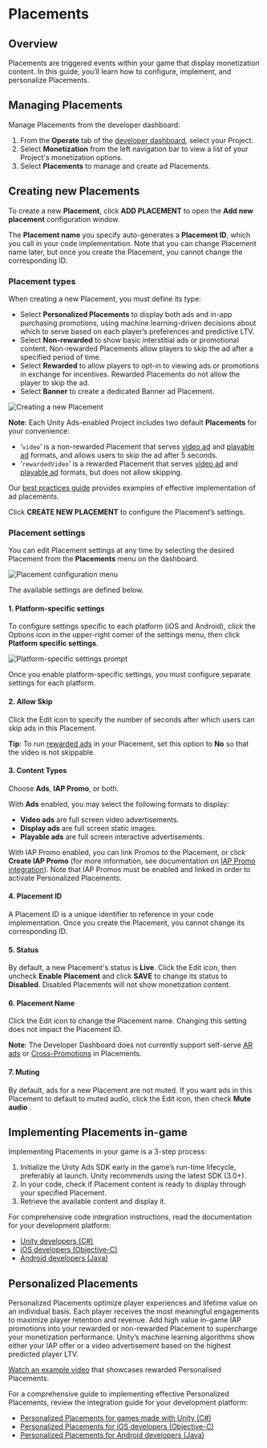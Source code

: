 # Placements
## Overview
Placements are triggered events within your game that display monetization content. In this guide, you’ll learn how to configure, implement, and personalize Placements. 

## Managing Placements
Manage Placements from the developer dashboard:

1. From the **Operate** tab of the [developer dashboard](https://operate.dashboard.unity3d.com/), select your Project.
2. Select **Monetization** from the left navigation bar to view a list of your Project's monetization options.
3. Select **Placements** to manage and create ad Placements.

## Creating new Placements
To create a new **Placement**, click **ADD PLACEMENT** to open the **Add new placement** configuration window.

The **Placement name** you specify auto-generates a __Placement ID__, which you call in your code implementation. Note that you can change Placement name later, but once you create the Placement, you cannot change the corresponding ID.

### Placement types
When creating a new Placement, you must define its type:

* Select **Personalized Placements** to display both ads and in-app purchasing promotions, using machine learning-driven decisions about which to serve based on each player’s preferences and predictive LTV. 
* Select **Non-rewarded** to show basic interstitial ads or promotional content. Non-rewarded Placements allow players to skip the ad after a specified period of time.
* Select **Rewarded** to allow players to opt-in to viewing ads or promotions in exchange for incentives. Rewarded Placements do not allow the player to skip the ad.
* Select **Banner** to create a dedicated Banner ad Placement. 

![Creating a new Placement](images/AddNewPlacement.png)

**Note**: Each Unity Ads-enabled Project includes two default __Placements__ for your convenience:

* ‘`video`’ is a non-rewarded Placement that serves [video ad](MonetizationContentTypes.md#video-ads) and [playable ad](MonetizationContentTypes.md#playable-ads) formats, and allows users to skip the ad after 5 seconds.
* ‘`rewardedVideo`’ is a rewarded Placement that serves [video ad](MonetizationContentTypes.md#video-ads) and [playable ad](MonetizationContentTypes.md#playable-ads) formats, but does not allow skipping.

Our [best practices guide](MonetizationResourcesBestPracticesAds.md) provides examples of effective implementation of ad placements. 

Click **CREATE NEW PLACEMENT** to configure the Placement’s settings.

### Placement settings
You can edit Placement settings at any time by selecting the desired Placement from the **Placements** menu on the dashboard.

![Placement configuration menu](images/PlacementSettings.png)

The available settings are defined below.

#### 1. Platform-specific settings
To configure settings specific to each platform (iOS and Android), click the Options icon in the upper-right corner of the settings menu, then click **Platform specific settings**.

![Platform-specific settings prompt](images/PlatformSettings.png)

Once you enable platform-specific settings, you must configure separate settings for each platform.

#### 2. Allow Skip
Click the Edit icon to specify the number of seconds after which users can skip ads in this Placement. 

**Tip**: To run [rewarded ads](MonetizationResourcesBestPracticesAds.md#rewarded-ads) in your Placement, set this option to **No** so that the video is not skippable.

#### 3. Content Types
Choose **Ads**, **IAP Promo**, or both. 

With **Ads** enabled, you may select the following formats to display:

* __Video ads__ are full screen video advertisements.
* __Display ads__ are full screen static images.
* __Playable ads__ are full screen interactive advertisements.

With IAP Promo enabled, you can link Promos to the Placement, or click **Create IAP Promo** (for more information, see documentation on [IAP Promo integration](https://docs.unity3d.com/Manual/IAPPromo.html)). Note that IAP Promos must be enabled and linked in order to activate Personalized Placements.

#### 4. Placement ID
A Placement ID is a unique identifier to reference in your code implementation. Once you create the Placement, you cannot change its corresponding ID.

#### 5. Status
By default, a new Placement's status is **Live**. Click the Edit icon, then uncheck **Enable Placement** and click **SAVE** to change its status to **Disabled**. Disabled Placements will not show monetization content.

#### 6. Placement Name
Click the Edit icon to change the Placement name. Changing this setting does not impact the Placement ID.

**Note**: The Developer Dashboard does not currently support self-serve [AR ads](MonetizationContentTypes.md#ar-ads) or [Cross-Promotions](MonetizationCrossPromotions.md) in Placements.

#### 7. Muting
By default, ads for a new Placement are not muted. If you want ads in this Placement to default to muted audio, click the Edit icon, then check **Mute audio** .

## Implementing Placements in-game
Implementing Placements in your game is a 3-step process:

1. Initialize the Unity Ads SDK early in the game’s run-time lifecycle, preferably at launch. Unity recommends using the latest SDK (3.0+). 
2. In your code, check if Placement content is ready to display through your specified Placement.
3. Retrieve the available content and display it.

For comprehensive code integration instructions, read the documentation for your development platform:

* [Unity developers (C#)](MonetizationBasicIntegrationUnity.md)
* [iOS developers (Objective-C)](MonetizationBasicIntegrationIos.md)
* [Android developers (Java)](MonetizationBasicIntegrationAndroid.md)

## Personalized Placements
Personalized Placements optimize player experiences and lifetime value on an individual basis. Each player receives the most meaningful engagements to maximize player retention and revenue. Add high value in-game IAP promotions into your rewarded or non-rewarded Placement to supercharge your monetization performance. Unity’s machine learning algorithms show either your IAP offer or a video advertisement based on the highest predicted player LTV.

[Watch an example video](https://www.youtube.com/watch?v=6FfwECid9Yg) that showcases rewarded Personalised Placements.

For a comprehensive guide to implementing effective Personalized Placements, review the integration guide for your development platform:

* [Personalized Placements for games made with Unity (C#)](MonetizationPersonalizedPlacementsUnity.md)
* [Personalized Placements for iOS developers (Objective-C)](MonetizationPersonalizedPlacementsIos.md)
* [Personalized Placements for Android developers (Java)](MonetizationPersonalizedPlacementsAndroid.md)